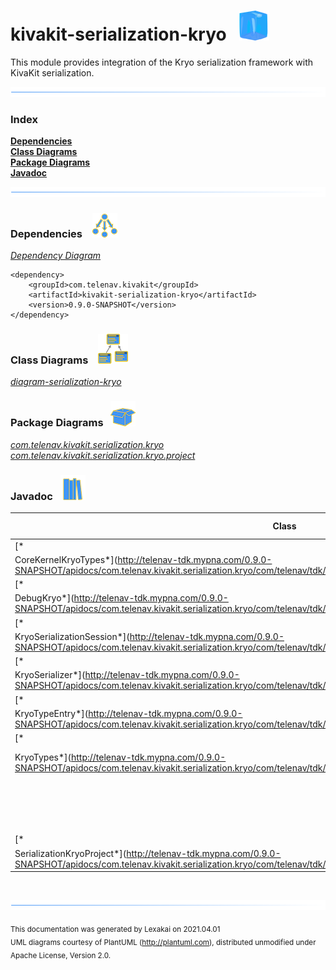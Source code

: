 # kivakit-serialization-kryo &nbsp;&nbsp;![](../../../documentation/images/ice-48.png)

This module provides integration of the Kryo serialization framework with KivaKit serialization.

![](documentation/images/horizontal-line.png)

### Index

[**Dependencies**](#dependencies)  
[**Class Diagrams**](#class-diagrams)  
[**Package Diagrams**](#package-diagrams)  
[**Javadoc**](#javadoc)

![](documentation/images/horizontal-line.png)

[//]: # (start-user-text)


[//]: # (end-user-text)

### Dependencies <a name="dependencies"></a> &nbsp;&nbsp;  ![](documentation/images/dependencies-40.png)

[*Dependency Diagram*](documentation/diagrams/dependencies.svg)

    <dependency>
        <groupId>com.telenav.kivakit</groupId>
        <artifactId>kivakit-serialization-kryo</artifactId>
        <version>0.9.0-SNAPSHOT</version>
    </dependency>

### Class Diagrams <a name="class-diagrams"></a> &nbsp; &nbsp;![](documentation/images/diagram-48.png)

[*diagram-serialization-kryo*](documentation/diagrams/diagram-serialization-kryo.svg)

### Package Diagrams <a name="package-diagrams"></a> &nbsp;&nbsp;![](documentation/images/box-40.png)

[*com.telenav.kivakit.serialization.kryo*](documentation/diagrams/com.telenav.kivakit.serialization.kryo.svg)  
[*com.telenav.kivakit.serialization.kryo.project*](documentation/diagrams/com.telenav.kivakit.serialization.kryo.project.svg)

### Javadoc <a name="javadoc"></a> &nbsp;&nbsp;![](documentation/images/books-40.png)

| Class | Documentation Sections |
|---|---|
| [*
CoreKernelKryoTypes*](http://telenav-tdk.mypna.com/0.9.0-SNAPSHOT/apidocs/com.telenav.kivakit.serialization.kryo/com/telenav/tdk/serialization/kryo/CoreKernelKryoTypes.html) |  |  
| [*
DebugKryo*](http://telenav-tdk.mypna.com/0.9.0-SNAPSHOT/apidocs/com.telenav.kivakit.serialization.kryo/com/telenav/tdk/serialization/kryo/DebugKryo.html) |  |  
| [*
KryoSerializationSession*](http://telenav-tdk.mypna.com/0.9.0-SNAPSHOT/apidocs/com.telenav.kivakit.serialization.kryo/com/telenav/tdk/serialization/kryo/KryoSerializationSession.html) |  |  
| [*
KryoSerializer*](http://telenav-tdk.mypna.com/0.9.0-SNAPSHOT/apidocs/com.telenav.kivakit.serialization.kryo/com/telenav/tdk/serialization/kryo/KryoSerializer.html) |  |  
| [*
KryoTypeEntry*](http://telenav-tdk.mypna.com/0.9.0-SNAPSHOT/apidocs/com.telenav.kivakit.serialization.kryo/com/telenav/tdk/serialization/kryo/KryoTypeEntry.html) |  |  
| [*
KryoTypes*](http://telenav-tdk.mypna.com/0.9.0-SNAPSHOT/apidocs/com.telenav.kivakit.serialization.kryo/com/telenav/tdk/serialization/kryo/KryoTypes.html) | Kryo Serialization Identifiers |  
| | Serialization |  
| | Backwards Compatibility |  
| | Important Note |  
| [*
SerializationKryoProject*](http://telenav-tdk.mypna.com/0.9.0-SNAPSHOT/apidocs/com.telenav.kivakit.serialization.kryo/com/telenav/tdk/serialization/kryo/project/SerializationKryoProject.html) |  |  

[//]: # (start-user-text)


[//]: # (end-user-text)

<br/>

![](documentation/images/horizontal-line.png)

<sub>This documentation was generated by Lexakai on 2021.04.01</sub>    
<sub>UML diagrams courtesy of PlantUML (http://plantuml.com), distributed unmodified under Apache License, Version 2.0.</sub>

